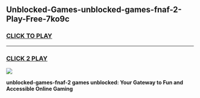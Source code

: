 
## Unblocked-Games-unblocked-games-fnaf-2-Play-Free-7ko9c
<h3>
<a href="https://premium76.site?title=unblocked-games-fnaf-2&ref=23A">CLICK TO PLAY</a></h3>
<hr>

<h3>
<a href="https://premium76.site?title=unblocked-games-fnaf-2&ref=23A">CLICK 2 PLAY</a>
  
</h3>

<a href="https://premium76.site?title=unblocked-games-fnaf-2&ref=23A"><img src="https://clearcache.store/games.png"></a>


**unblocked-games-fnaf-2 games unblocked: Your Gateway to Fun and Accessible Online Gaming**
